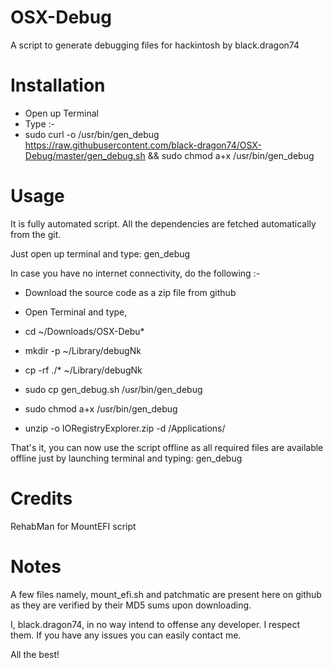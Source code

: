 # OSX-Debug
A script to generate debugging files for hackintosh by black.dragon74

# Installation
- Open up Terminal
- Type :-
- sudo curl -o /usr/bin/gen_debug https://raw.githubusercontent.com/black-dragon74/OSX-Debug/master/gen_debug.sh && sudo chmod a+x /usr/bin/gen_debug

# Usage
It is fully automated script. All the dependencies are fetched automatically from the git.

Just open up terminal and type: gen_debug

In case you have no internet connectivity, do the following :-
- Download the source code as a zip file from github
- Open Terminal and type,

- cd ~/Downloads/OSX-Debu*
- mkdir -p ~/Library/debugNk
- cp -rf ./* ~/Library/debugNk
- sudo cp gen_debug.sh /usr/bin/gen_debug
- sudo chmod a+x /usr/bin/gen_debug
- unzip -o IORegistryExplorer.zip -d /Applications/

That's it, you can now use the script offline as all required files are available offline just by launching terminal and typing: gen_debug

# Credits
RehabMan for MountEFI script

# Notes
A few files namely, mount_efi.sh and patchmatic are present here on github as they are verified by their MD5 sums upon downloading.

I, black.dragon74, in no way intend to offense any developer. I respect them. If you have any issues you can easily contact me.

All the best!
